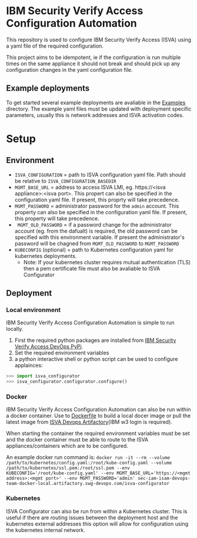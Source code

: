 # IBM Security Verify Access Configuration Automation
This repository is used to configure IBM Security Verify Access (ISVA) using a yaml file of the required configuration. 

This project aims to be idempotent, ie if the configuration is run multiple times on the same appliance it should not break and should pick up any configuration changes in the yaml configuration file.

## Example deployments
To get started several example deployments are avaliable in the [Examples](examples/) directory. The example yaml files must be updated with deployment specific parameters, usually this is network addresses and ISVA activation codes.

# Setup
## Environment

- `ISVA_CONFIGURATION` = path to ISVA configuration yaml file. Path should be relative to `ISVA_CONFIGURATION_BASEDIR`
- `MGMT_BASE_URL` = address to access ISVA LMI, eg. https://\<isva appliance\>:\<isva port\>. This propert can also be specified in the configuration yaml file. If present, this proprty will take precedence.
- `MGMT_PASSWORD` = administrator password for the `admin` account. This property can also be specified in the configuration yaml file. If present, this property will take precedence.
- ` MGMT_OLD_PASSWORD` = if a password change for the administrator account (eg. from the dafualt) is required, the old password can be specified with this environment variable. If present the administrator's password will be chagned from `MGMT_OLD_PASSWORD` to `MGMT_PASSWORD`
- `KUBECONFIG` (optional) = path to Kubernetes configuration yaml for kubernetes deployments. 
  - Note: If your kubernetes cluster requires mutual authentication (TLS) then a pem certificate file must also be avaliable to ISVA Configurator

## Deployment
### Local environment
IBM Security Verify Access Configuration Automation is simple to run locally. 
1. First the required python packages are installed from [IBM Security Verify Access DevOps PyPi](https://na.artifactory.swg-devops.com/artifactory/sec-iam-isam-devops-team-pypi-local/). 
2. Set the required environment variables
3. a python interactive shell or python script can be used to configure applainces:
```python
>>> import isva_configurator
>>> isva_configurator.configurator.configure()
```

### Docker
IBM Security Verify Access Configuration Automation can also be run within a docker container. Use to [Dockerfile](Dockerfile) to build a local docer image or pull the latest image from [ISVA Devops Artifactory](https://na.artifactory.swg-devops.com/artifactory/sec-iam-isam-devops-team-docker-local/)\(IBM w3 login is required\).

When starting the container the required environment variables must be set and the docker container must be able to route to the ISVA appliances/containers which are to be configured.

An example docker run command is:
`docker run -it --rm --volume /path/to/kubernetes/config.yaml:/root/kube-config.yaml --volume /path/to/kubernetes/ssl.pem:/root/ssl.pem --env KUBECONFIG='/root/kube-config.yaml' --env MGMT_BASE_URL='https://<mgmt address>:<mgmt port>' --env MGMT_PASSWORD='admin' sec-iam-isam-devops-team-docker-local.artifactory.swg-devops.com/isva-configurator`

### Kubernetes
ISVA Configurator can also be run from within a Kubernetes cluster. This is useful if there are routing issues between the deployment host and the kubernetes external addresses this option will allow for configuration using the kubernetes internal network.

